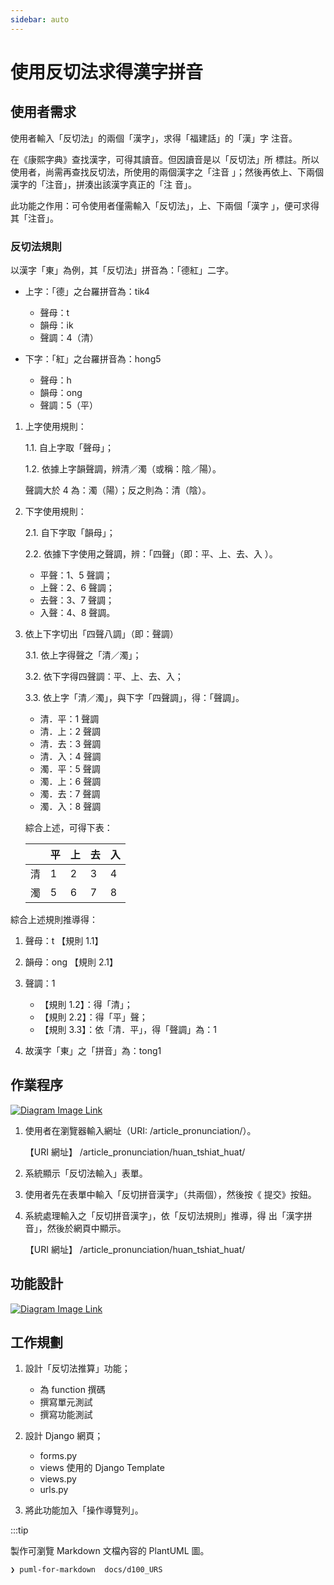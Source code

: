 ```yaml
---
sidebar: auto
---
```


<!-- markdownlint-disable MD012 MD024 MD033 MD043 -->

# 使用反切法求得漢字拼音

## 使用者需求

使用者輸入「反切法」的兩個「漢字」，求得「福建話」的「漢」字
注音。

在《康熙字典》查找漢字，可得其讀音。但因讀音是以「反切法」所
標註。所以使用者，尚需再查找反切法，所使用的兩個漢字之「注音
」；然後再依上、下兩個漢字的「注音」，拼湊出該漢字真正的「注
音」。

此功能之作用：可令使用者僅需輸入「反切法」，上、下兩個「漢字
」，便可求得其「注音」。

### 反切法規則

以漢字「東」為例，其「反切法」拼音為：「德紅」二字。

- 上字：「德」之台羅拼音為：tik4

  - 聲母：t
  - 韻母：ik
  - 聲調：4（清）

- 下字：「紅」之台羅拼音為：hong5

  - 聲母：h
  - 韻母：ong
  - 聲調：5（平）

1. 上字使用規則：

   1.1. 自上字取「聲母」；

   1.2. 依據上字韻聲調，辨清／濁（或稱：陰／陽）。

   聲調大於 4 為：濁（陽）；反之則為：清（陰）。

2. 下字使用規則：

   2.1. 自下字取「韻母」；

   2.2. 依據下字使用之聲調，辨：「四聲」（即：平、上、去、入
   ）。

   - 平聲：1、5 聲調；
   - 上聲：2、6 聲調；
   - 去聲：3、7 聲調；
   - 入聲：4、8 聲調。

3. 依上下字切出「四聲八調」（即：聲調）

   3.1. 依上字得聲之「清／濁」；

   3.2. 依下字得四聲調：平、上、去、入；

   3.3. 依上字「清／濁」，與下字「四聲調」，得：「聲調」。

   - 清．平：1 聲調
   - 清．上：2 聲調
   - 清．去：3 聲調
   - 清．入：4 聲調
   - 濁．平：5 聲調
   - 濁．上：6 聲調
   - 濁．去：7 聲調
   - 濁．入：8 聲調

   綜合上述，可得下表：

   |     | 平  | 上  | 去  | 入  |
   | --- | --- | --- | --- | --- |
   | 清  | 1   | 2   | 3   | 4   |
   | 濁  | 5   | 6   | 7   | 8   |

綜合上述規則推導得：

1. 聲母：t 【規則 1.1】

2. 韻母：ong 【規則 2.1】

3. 聲調：1

   - 【規則 1.2】：得「清」；
   - 【規則 2.2】：得「平」聲；
   - 【規則 3.3】：依「清．平」，得「聲調」為：1

4. 故漢字「東」之「拼音」為：tong1

## 作業程序

[![Diagram Image Link](https://tinyurl.com/26rrlfse)](https://tinyurl.com/26rrlfse)<!--![Diagram Image Link](puml/fn003-1ur.puml)-->

1. 使用者在瀏覽器輸入網址（URI: /article_pronunciation/）。

   【URI 網址】 /article_pronunciation/huan_tshiat_huat/

2. 系統顯示「反切法輸入」表單。

3. 使用者先在表單中輸入「反切拼音漢字」（共兩個），然後按《
   提交》按鈕。

4. 系統處理輸入之「反切拼音漢字」，依「反切法規則」推導，得
   出「漢字拼音」，然後於網頁中顯示。

   【URI 網址】 /article_pronunciation/huan_tshiat_huat/

## 功能設計

[![Diagram Image Link](https://tinyurl.com/26bxssq7)](https://tinyurl.com/26bxssq7)<!--![Diagram Image Link](puml/fn003-2tr.puml)-->

## 工作規劃

1. 設計「反切法推算」功能；

   - 為 function 撰碼
   - 撰寫單元測試
   - 撰寫功能測試

2. 設計 Django 網頁；

   - forms.py
   - views 使用的 Django Template
   - views.py
   - urls.py

3. 將此功能加入「操作導覽列」。

:::tip

製作可瀏覽 Markdown 文檔內容的 PlantUML 圖。

```sh
❯ puml-for-markdown  docs/d100_URS
```
